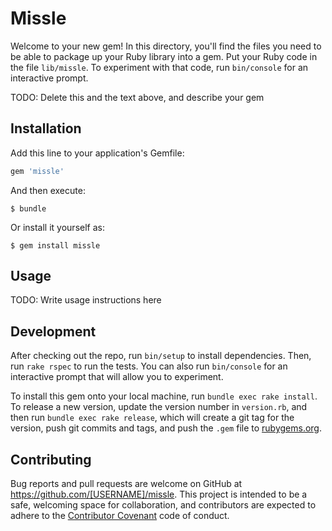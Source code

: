 # Missle

Welcome to your new gem! In this directory, you'll find the files you need to be able to package up your Ruby library into a gem. Put your Ruby code in the file `lib/missle`. To experiment with that code, run `bin/console` for an interactive prompt.

TODO: Delete this and the text above, and describe your gem

## Installation

Add this line to your application's Gemfile:

```ruby
gem 'missle'
```

And then execute:

    $ bundle

Or install it yourself as:

    $ gem install missle

## Usage

TODO: Write usage instructions here

## Development

After checking out the repo, run `bin/setup` to install dependencies. Then, run `rake rspec` to run the tests. You can also run `bin/console` for an interactive prompt that will allow you to experiment.

To install this gem onto your local machine, run `bundle exec rake install`. To release a new version, update the version number in `version.rb`, and then run `bundle exec rake release`, which will create a git tag for the version, push git commits and tags, and push the `.gem` file to [rubygems.org](https://rubygems.org).

## Contributing

Bug reports and pull requests are welcome on GitHub at https://github.com/[USERNAME]/missle. This project is intended to be a safe, welcoming space for collaboration, and contributors are expected to adhere to the [Contributor Covenant](contributor-covenant.org) code of conduct.
